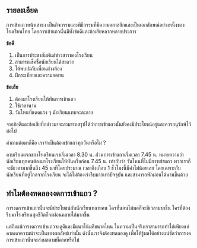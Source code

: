 ## รายละเอียด
การเข้าแถวหน้าเสาธง เป็นกิจกรรมและพิธีกรรมที่มีความคลาสสิกและเป็นเอกลักษณ์อย่างหนึ่งของโรงเรียนไทย โดยการเข้าแถวนั้นมีทั้งข้อดีและข้อเสียหลากหลายประการ

**ข้อดี**

1. เป็นการประชาสัมพันธ์ข่าวสารของโรงเรียน
2. สามารถเช็คชื่อนักเรียนได้สะดวก
3. ได้พบปะกับเพื่อนต่างห้อง
4. ฝึกระเบียบและความอดทน

**ข้อเสีย**

1. ต้องมาโรงเรียนให้ทันการเข้าแถว
2. ใช้เวลานาน
3. วันไหนที่แดดแรง ๆ นักเรียนแทบจะละลาย

จากข้อดีและข้อเสียที่กล่าวมาจะสามารถสรุปได้ว่าการเข้าแถวนั้นยังคงมีประโยชน์อยู่และควรอนุรักษ์ไว้ต่อไป

คำถามต่อมาก็คือ เราจำเป็นต้องเข้าแถวทุกวันหรือไม่ ?

คาบเรียนแรกของโรงเรียนเราเริ่มเวลา 8.30 น. ส่วนการเข้าแถวเริ่มเวลา 7.45 น. หมายความว่า นักเรียนทุกคนต้องมาโรงเรียนให้ทันหรือก่อน 7.45 น. เท่ากับว่า วันไหนที่ไม่มีการเข้าแถว พวกเราก็จะมีเวลามากขึ้นถึง 45 นาทีโดยประมาณ เวลาถึงเกือบ 1 ชั่วโมงนี้มีค่าไม่น้อยเลย โดยเฉพาะกับนักเรียนที่อยู่ไกลจากโรงเรียน จะได้ไม่ต้องเร่งรีบมากเท่าปัจจุบัน และสามารถพักผ่อนได้นานขึ้นด้วย

## ทำไมต้องทดลองงดการเข้าแถว ?

การงดการเข้าแถวนั้นจะมีประโยชน์กับนักเรียนหลายคน ใครที่นอนไม่พอก็จะมีเวลามากขึ้น ใครที่ต้องรีบมาโรงเรียนสุดชีวิตก็จะผ่อนคลายได้มากขึ้น

แต่ถึงแม้การงดการเข้าแถวจะดูดีและมีแนวโน้มดีขนาดไหน ในความเป็นจริงเราสามารถทำได้เพียงแค่คาดเดาความน่าจะเป็นของผลลัพธ์เท่านั้น ดังนั้นเราจึงต้องทดลองดู เพื่อให้รู้ผลได้อย่างแน่ชัดว่าการงดการเข้าแถวนั้นจะส่งผลตามที่คาดหรือไม่
<!--stackedit_data:
eyJoaXN0b3J5IjpbLTE2Njc3MTkwNjEsMTA3MjQ5NDA0MSw0Nj
cwMTU0XX0=
-->